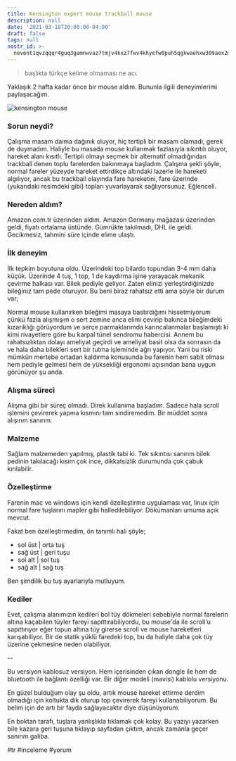 ```yaml
---
title: Kensington expert mouse trackball mouse
description: null
date: '2021-03-18T20:00:00-04:00'
draft: false
tags: null
nostr_id: >-
  nevent1qvzqqqr4guq3gamnwvaz7tmjv4kxz7fwv4khyefw0puh5qgkwaehxw309aex2mrp0yhxummnw3ezucnpdejqz9rhwden5te0wfjkccte9ejxzmt4wvhxjmcprpmhxue69uhhyetvv9ujuumwdae8gtnnda3kjctvqyxhwumn8ghj7mn0wvhxcmmvqyt8wumn8ghj7un9d3shjtnswf5k6ctv9ehx2aqppamhxue69uhkummnw3ezumt0d5q3vamnwvaz7tmjv4kxz7fwdehhxtnnda3kjctvqyd8wumn8ghj7ctjw35kxmr9wvhxcctev4erxtnwv4mhxqg7waehxw309akkcuewv94kgetwd9azuetyw5h8gu30dehhxarjqqszg32u0whplum7kvqmx4rk5kdxzng7pyyt86q4k5hutljhp350cmqkjkyv5
---
```



> başlıkta türkçe kelime olmaması ne acı.

Yaklaşık 2 hafta kadar önce bir mouse aldım. Bununla ilgili deneyimlerimi paylaşacağım.
<!--more-->
![kensington mouse](https://media.accobrands.com/media/560-560/264684.jpg?width=680px&height=449px)

### Sorun neydi?

Çalışma masam daima dağınık oluyor, hiç tertipli bir masam olamadı, gerek de duymadım. Haliyle bu masada mouse kullanmak fazlasıyla sıkıntılı oluyor, hareket alanı kısıtlı. Tertipli olmayı seçmek bir alternatif olmadığından trackball denen toplu farelerden bakınmaya başladım. Çalışma şekli şöyle, normal fareler yüzeyde hareket ettirdikçe altındaki lazerle ile hareketi algılıyor, ancak bu trackball olayında fare hareketini, fare üzerinde (yukarıdaki resimdeki gibi) topları yuvarlayarak sağlıyorsunuz. Eğlenceli.

### Nereden aldım?

Amazon.com.tr üzerinden aldım. Amazon Germany mağazası üzerinden geldi, fiyatı ortalama üstünde. Gümrükte takılmadı, DHL ile geldi. Gecikmesiz, tahmini süre içinde elime ulaştı. 

### İlk deneyim

İlk tepkim boyutuna oldu. Üzerindeki top bilardo topundan 3-4 mm daha küçük. Üzerinde 4 tuş, 1 top, 1 de kaydırma işine yarayacak mekanik çevirme halkası var. Bilek pediyle geliyor. Zaten elinizi yerleştirdiğinizde bileğiniz tam pede oturuyor. Bu beni biraz rahatsız etti ama şöyle bir durum var;

Normal mouse kullanırken bileğimi masaya bastırdığımı hissetmiyorum çünkü fazla alışmışım o sert zemine anca elimi çevirip bakınca bileğimdeki kızarıklığı görüyordum ve serçe parmaklarımda karıncalanmalar başlamıştı ki kimi rivayetlere göre bu karpal tünel sendromu habercisi. Annem bu rahatsızlıktan dolayı ameliyat geçirdi ve ameliyat basit olsa da sonrasın da ve hala daha bilekleri sert bir tutma işleminde ağrı yapıyor. Yani bu riski mümkün mertebe ortadan kaldırma konusunda bu farenin hem sabit olması hem pediyle gelmesi hem de yüksekliği ergonomi açısından bana uygun görünüyor şu anda. 

### Alışma süreci

Alışma gibi bir süreç olmadı. Direk kullanıma başladım. Sadece hala scroll işlemini çevirerek yapma kısmını tam sindiremedim. Bir müddet sonra alışırım sanırım.

### Malzeme

Sağlam malzemeden yapılmış, plastik tabi ki. Tek sıkıntısı sanırım bilek pedinin takılacağı kısım çok ince, dikkatsizlik durumunda çok çabuk kırılabilir. 

### Özelleştirme

Farenin mac ve windows için kendi özelleştirme uygulaması var, linux için normal fare tuşlarını mapler gibi halledilebiliyor. Dökümanları umuma açık mevcut. 

Fakat ben özelleştirmedim, ön tanımlı hali şöyle;

  - sol üst | orta tuş
  - sağ üst | geri tuşu
  - sol alt | sol tuş
  - sağ alt | sağ tuş

Ben şimdilik bu tuş ayarlarıyla mutluyum. 

### Kediler

Evet, çalışma alanımızın kedileri bol tüy dökmeleri sebebiyle normal farelerin altına kaçabilen tüyler fareyi sapıttırabiliyordu, bu mouse'da ile scroll'u sapıttırıyor eğer topun altına tüy girerse scroll ve mouse hareketleri karışabiliyor. Bir de statik yüklü faredeki top, bu da haliyle daha çok tüy üzerine çekmesine neden olabiliyor. 

--

Bu versiyon kablosuz versiyon. Hem içerisinden çıkan dongle ile hem de bluetooth ile bağlantı özelliği var. Bir diğer modeli (mavisi) kablolu versiyonu.

En güzel bulduğum olay şu oldu, artık mouse hareket ettirme derdim olmadığı için koltukta dik oturup top çevirerek fareyi kullanabiliyorum. Bu belim için de artı bir fayda sağlayacaktır diye düşünüyorum. 

En boktan tarafı, tuşlara yanlışlıkla tıklamak çok kolay. Bu yazıyı yazarken bile kazara geri tuşuna tıklayıp sayfadan çıktım, ancak zamanla geçer sanırım galiba. 





#tr #inceleme #yorum
